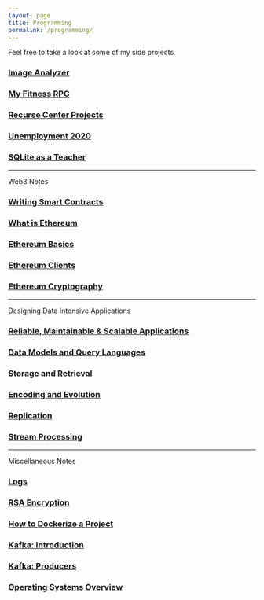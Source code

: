 ```yaml
---
layout: page
title: Programming
permalink: /programming/
---
```


Feel free to take a look at some of my side projects

### [Image Analyzer](image-analyzer)

### [My Fitness RPG](fitness-rpg)

### [Recurse Center Projects](recurse-center)

### [Unemployment 2020](unemployment)

### [SQLite as a Teacher](sqlite)

---

Web3 Notes

### [Writing Smart Contracts](cryptozombies)

### [What is Ethereum](what-is-ethereum)

### [Ethereum Basics](eth-basics)

### [Ethereum Clients](eth-clients)

### [Ethereum Cryptography](eth-cryptography)

---

Designing Data Intensive Applications

### [Reliable, Maintainable & Scalable Applications](ddia-reliable-maintainable-scalable-applications)

### [Data Models and Query Languages](ddia-data-models-and-query-languages)

### [Storage and Retrieval](ddia-storage-and-retrieval)

### [Encoding and Evolution](ddia-encoding-and-evolution)

### [Replication](ddia-replication)

### [Stream Processing](ddia-stream-processing)

---

Miscellaneous Notes

### [Logs](logs)

### [RSA Encryption](rsa-encryption)

### [How to Dockerize a Project](dockerize-project)

### [Kafka: Introduction](kafka-introduction)

### [Kafka: Producers](kafka-producers)

### [Operating Systems Overview](operating-systems-overview)
